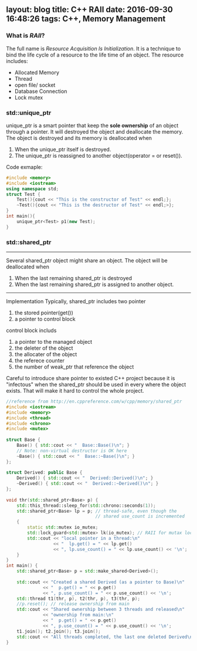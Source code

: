 layout: blog
title: C++ RAII
date: 2016-09-30 16:48:26
tags: C++, Memory Management
---

### What is *RAII*?
The full name is *Resource Acquisition Is Initialization*. It is a technique to bind the life cycle of a resource to the life time of an object.
The resource includes:

* Allocated Memory
* Thread
* open file/ socket
* Database Connection
* Lock mutex

### std::unique_ptr
unique_ptr is a smart pointer that keep the **sole ownership** of an object through a pointer. It will destroyed the object and deallocate the memory. The object is destroyed and its memory is deallocated when

1.	When the unique_ptr itself is destroyed.
2. The unique_ptr is reassigned to another object(operator = or reset()).

Code exmaple:

``` c++
#include <memory>
#include <iostream>
using namespace std;
struct Test {
	Test(){cout << "This is the constructor of Test" << endl;};
	~Test(){cout << "This is the destructor of Test" << endl;>};
}
int main(){
	unique_ptr<Test> p1(new Test);
}

```

### std::shared_ptr
---
Several shared_ptr object might share an object.
The object will be deallocated when

1.	When the last remaining shared_ptr is destroyed
2. When the last remaining shared_ptr is assigned to another object.

---
Implementation
Typically, shared_ptr includes two pointer

1.	the stored pointer(get())
2.	a pointer to control block

control block includs 

1.	a pointer to the managed object
2. the deleter of the object
3. the allocater of the object
4. the referece counter
5. the number of weak_ptr that reference the object

Careful to introduce share pointer to existed C++ project because it is "infectous" when the shared_ptr should be used in every where the object exists. That will make it hard to control the whole project.

``` c++
//reference from http://en.cppreference.com/w/cpp/memory/shared_ptr
#include <iostream>
#include <memory>
#include <thread>
#include <chrono>
#include <mutex>
 
struct Base {
    Base() { std::cout << "  Base::Base()\n"; }
    // Note: non-virtual destructor is OK here
    ~Base() { std::cout << "  Base::~Base()\n"; }
};
 
struct Derived: public Base {
    Derived() { std::cout << "  Derived::Derived()\n"; }
    ~Derived() { std::cout << "  Derived::~Derived()\n"; }
};
 
void thr(std::shared_ptr<Base> p) {
    std::this_thread::sleep_for(std::chrono::seconds(1));
    std::shared_ptr<Base> lp = p; // thread-safe, even though the
                                  // shared use_count is incremented
    {
        static std::mutex io_mutex;
        std::lock_guard<std::mutex> lk(io_mutex); // RAII for mutax lock
        std::cout << "local pointer in a thread:\n"
                  << "  lp.get() = " << lp.get()
                  << ", lp.use_count() = " << lp.use_count() << '\n';
    }
}
int main() {
    std::shared_ptr<Base> p = std::make_shared<Derived>();
 
    std::cout << "Created a shared Derived (as a pointer to Base)\n"
              << "  p.get() = " << p.get()
              << ", p.use_count() = " << p.use_count() << '\n';
    std::thread t1(thr, p), t2(thr, p), t3(thr, p);
    //p.reset(); // release ownership from main
    std::cout << "Shared ownership between 3 threads and released\n"
              << "ownership from main:\n"
              << "  p.get() = " << p.get()
              << ", p.use_count() = " << p.use_count() << '\n';
    t1.join(); t2.join(); t3.join();
    std::cout << "All threads completed, the last one deleted Derived\n";
}
```